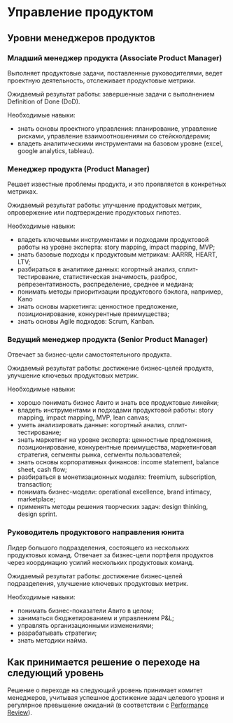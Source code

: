 # Управление продуктом

## Уровни менеджеров продуктов

### Младший менеджер продукта (Associate Product Manager)

Выполняет продуктовые задачи, поставленные руководителями, ведет проектную деятельность, отслеживает продуктовые метрики.

Ожидаемый результат работы: завершенные задачи с выполнением Definition of Done (DoD).

Необходимые навыки:
- знать основы проектного управления: планирование, управление рисками, управление взаимоотношениями со стейкхолдерами;
- владеть аналитическими инструментами на базовом уровне (excel, google analytics, tableau).

### Менеджер продукта (Product Manager)

Решает известные проблемы продукта, и это проявляется в конкретных метриках.

Ожидаемый результат работы: улучшение продуктовых метрик, опровержение или подтверждение продуктовых гипотез.

Необходимые навыки:
- владеть ключевыми инструментами и подходами продуктовой работы на уровне эксперта: story mapping, impact mapping, MVP;
- знать базовые подходы к продуктовым метрикам: AARRR, HEART, LTV;
- разбираться в аналитике данных: когортный анализ, сплит-тестирование, статистическая значимость, разброс, репрезентативность, распределение, среднее и медиана;
- понимать методы приоритизации продуктового бэклога, например, Kano
- знать основы маркетинга: ценностное предложение, позиционирование, конкурентные преимущества;
- знать основы Agile подходов: Scrum, Kanban.

### Ведущий менеджер продукта (Senior Product Manager)

Отвечает за бизнес-цели самостоятельного продукта.

Ожидаемый результат работы: достижение бизнес-целей продукта, улучшение ключевых продуктовых метрик.

Необходимые навыки:
- хорошо понимать бизнес Авито и знать все продуктовые линейки;
- владеть инструментами и подходами продуктовой работы: story mapping, impact mapping, MVP, lean canvas;
- уметь анализировать данные: когортный анализ, сплит-тестирование;
- знать маркетинг на уровне эксперта: ценностные предложения, позиционирование, конкурентные преимущества, маркетинговая стратегия, сегменты рынка, сегменты пользователей;
- знать основы корпоративных финансов: income statement, balance sheet, cash flow;
- разбираться в монетизационных моделях: freemium, subscription, transaction;
- понимать бизнес-модели: operational excellence, brand intimacy, marketplace;
- применять методы решения творческих задач: design thinking, design sprint.

### Руководитель продуктового направления юнита

Лидер большого подразделения, состоящего из нескольких продуктовых команд. Отвечает за бизнес-цели портфеля продуктов через координацию усилий нескольких продуктовых команд.

Ожидаемый результат работы: достижение бизнес-целей подразделения, улучшение ключевых продуктовых метрик.

Необходимые навыки:
- понимать бизнес-показатели Авито в целом;
- заниматься бюджетированием и управлением P&L;
- управлять организационными изменениями;
- разрабатывать стратегии;
- знать методики найма.

## Как принимается решение о переходе на следующий уровень

Решение о переходе на следующий уровень принимает комитет менеджеров, учитывая успешное достижение задач целевого уровня и регулярное превышение ожиданий (в соответствии с [Performance Review](https://github.com/avito-tech/playbook/blob/master/goal-setting.md#performance-review)).
